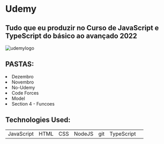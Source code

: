 # Udemy
## Tudo que eu produzir no Curso de JavaScript e TypeScript do básico ao avançado 2022
![udemylogo](https://user-images.githubusercontent.com/90296084/201919200-5917e66f-e248-43b1-9088-8f59a93ded95.jpeg)

<h2>PASTAS: </h2>
<article>
<li>Dezembro</li>
<li>Novembro</li>
<li>No-Udemy</li>
<li>Code Forces</li>
<li>Model</li>
<li>Section 4 - Funcoes</li>
</article>

## Technologies Used:

<table>
  <tr>
    <td>JavaScript</td>
    <td>HTML</td>
    <td>CSS</td>
    <td>NodeJS</td>
    <td>git</td>
    <td>TypeScript<td>
  </tr>
</table>
